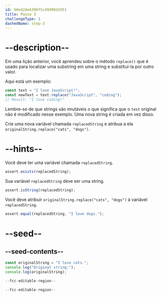 ```yaml
---
id: 68e42de6396f5c49d90d1951
title: Passo 3
challengeType: 1
dashedName: step-3
---
```


# --description--

Em uma lição anterior, você aprendeu sobre o método `replace()` que é usado para localizar uma substring em uma string e substituí-la por outro valor.

Aqui está um exemplo:

```js
const text = "I love JavaScript!";
const newText = text.replace("JavaScript", "coding");
// Result: "I love coding!"
```

Lembre-se de que strings são imutáveis o que significa que o `text` original não é modificado nesse exemplo. Uma nova string é criada em vez disso. 

Crie uma nova variável chamada `replacedString` e atribua a ela `originalString.replace("cats", "dogs")`. 

# --hints--

Você deve ter uma variável chamada `replacedString`.

```js
assert.exists(replacedString);
```

Sua variável `replacedString` deve ser uma string.

```js
assert.isString(replacedString);
```

Você deve atribuir `originalString.replace("cats", "dogs")` à variável `replacedString`.

```js
assert.equal(replacedString, "I love dogs.");
```

# --seed--

## --seed-contents--

```js
const originalString = "I love cats.";
console.log("Original string:");
console.log(originalString);

--fcc-editable-region--

--fcc-editable-region--
```
